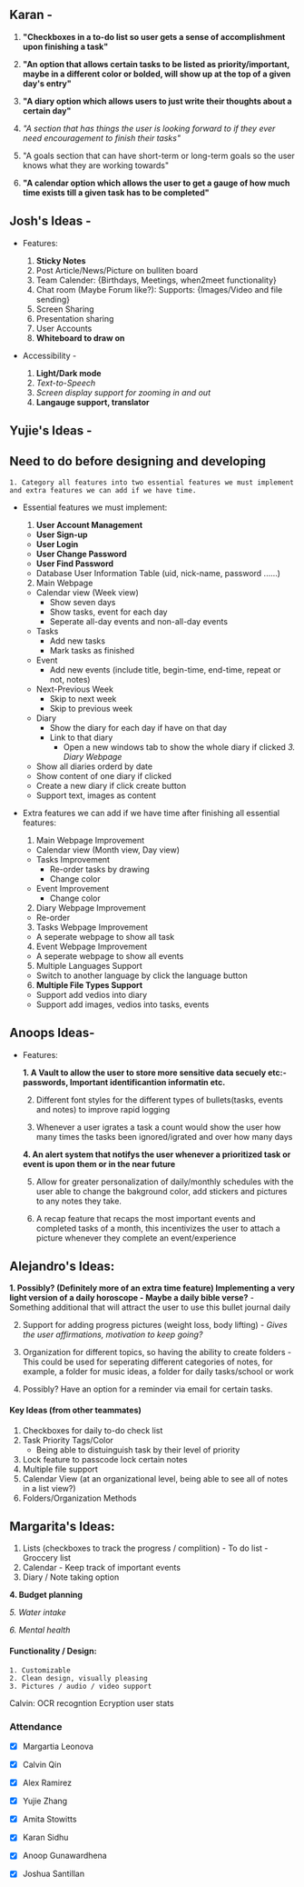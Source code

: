 ## Karan -
  1. **"Checkboxes in a to-do list so user gets a sense of accomplishment upon finishing a task"**
  
  2. **"An option that allows certain tasks to be listed as priority/important, maybe in a different color or bolded, will show up at the top of a given day's entry"**
  
  3. **"A diary option which allows users to just write their thoughts about a certain day"**
  
  4. *"A section that has things the user is looking forward to if they ever need encouragement to finish their tasks"*
  
  5. "A goals section that can have short-term or long-term goals so the user knows what they are working towards"
  
  6. **"A calendar option which allows the user to get a gauge of how much time exists till a given task has to be completed"**

## Josh's Ideas - ##
   - Features:
      1. **Sticky Notes**
      2. Post Article/News/Picture on bulliten board
      3. Team Calender: {Birthdays, Meetings, when2meet functionality}
      4. Chat room (Maybe Forum like?): Supports: {Images/Video and file sending}
      5. Screen Sharing
      6. Presentation sharing
      7. User Accounts
      8. **Whiteboard to draw on**
      
  - Accessibility - 
      1. **Light/Dark mode**
      2. *Text-to-Speech*
      3. *Screen display support for zooming in and out*
      4. **Langauge support, translator**

## Yujie's Ideas - ##

  ## Need to do before designing and developing ##
    1. Category all features into two essential features we must implement and extra features we can add if we have time.
  
  - Essential features we must implement: 
  
    1. **User Account Management**
      - **User Sign-up**
      - **User Login** 
      - **User Change Password**
      - **User Find Password**
      - Database User Information Table (uid, nick-name, password ......)
    2.  Main Webpage
      - Calendar view (Week view)
        - Show seven days
        - Show tasks, event for each day
        - Seperate all-day events and non-all-day events
      - Tasks
        - Add new tasks
        - Mark tasks as finished 
      - Event
        - Add new events (include title, begin-time, end-time, repeat or not, notes)
      - Next-Previous Week
        - Skip to next week
        - Skip to previous week
      - Diary 
        - Show the diary for each day if have on that day
        - Link to that diary
          - Open a new windows tab to show the whole diary if clicked
    *3. Diary Webpage*
      - Show all diaries orderd by date
      - Show content of one diary if clicked
      - Create a new diary if click create button
      - Support text, images as content
      

-  Extra features we can add if we have time after finishing all essential features:
    1.  Main Webpage Improvement
      - Calendar view (Month view,  Day view)
      - Tasks Improvement
        - Re-order tasks by drawing
        - Change color
      - Event Improvement
        - Change color
    2. Diary Webpage Improvement
      - Re-order
    3. Tasks Webpage Improvement
      - A seperate webpage to show all task
    4. Event Webpage Improvement
      - A seperate webpage to show all events
    5. Multiple Languages Support
      - Switch to another language by click the language button
    6. **Multiple File Types Support**
      - Support add vedios into diary
      - Support add images, vedios into tasks, events 

## Anoops Ideas- ##

 - Features:
 
    **1. A Vault to allow the user to store more sensitive data secuely etc:- passwords, Important identificantion informatin etc.**
    
    2. Different font styles for the different types of bullets(tasks, events and notes) to improve rapid logging
    
    3. Whenever a user igrates a task a count would show the user how many times the tasks been ignored/igrated and over how many days
    
    **4. An alert system that notifys the user whenever a prioritized task or event is upon them or in the near future**
    
    5. Allow for greater personalization of daily/monthly schedules with the user able to change the bakground color, add stickers and pictures to any notes they take.
    
    6. A recap feature that recaps the most important events and completed tasks of a month, this incentivizes the user to attach a picture whenever they complete an event/experience

## Alejandro's Ideas: ##

**1. Possibly? (Definitely more of an extra time feature) Implementing a very light version of a daily horoscope
          - Maybe a daily bible verse?**
          - Something additional that will attract the user to use this bullet journal daily
          
   2. Support for adding progress pictures (weight loss, body lifting)
          - *Gives the user affirmations, motivation to keep going?*
          
   3. Organization for different topics, so having the ability to create folders
          - This could be used for seperating different categories of notes, for example, a folder for music ideas, a folder for daily tasks/school or work
        
   4. Possibly? Have an option for a reminder via email for certain tasks.

####  Key Ideas (from other teammates) ####
   1. Checkboxes for daily to-do check list 
   2. Task Priority Tags/Color
        - Being able to distuinguish task by their level of priority
   3. Lock feature to passcode lock certain notes
   4. Multiple file support
   5. Calendar View (at an organizational level, being able to see all of notes in a list view?)
   6. Folders/Organization Methods

## Margarita's Ideas:
   1. Lists (checkboxes to track the progress / complition) 
          - To do list
          - Groccery list
   2. Calendar
          - Keep track of important events
   3. Diary / Note taking option
    
 **4. Budget planning**
   
  *5. Water intake*
   
  *6. Mental health*

#### Functionality / Design:
    1. Customizable
    2. Clean design, visually pleasing
    3. Pictures / audio / video support
   
   Calvin:
   OCR recogntion
   Ecryption
   user stats
   


### Attendance ###
- [x] Margartia Leonova
- [x] Calvin Qin
- [x] Alex Ramirez
- [x] Yujie Zhang
- [x] Amita Stowitts
- [x] Karan Sidhu
- [x] Anoop Gunawardhena
- [x] Joshua Santillan

    


